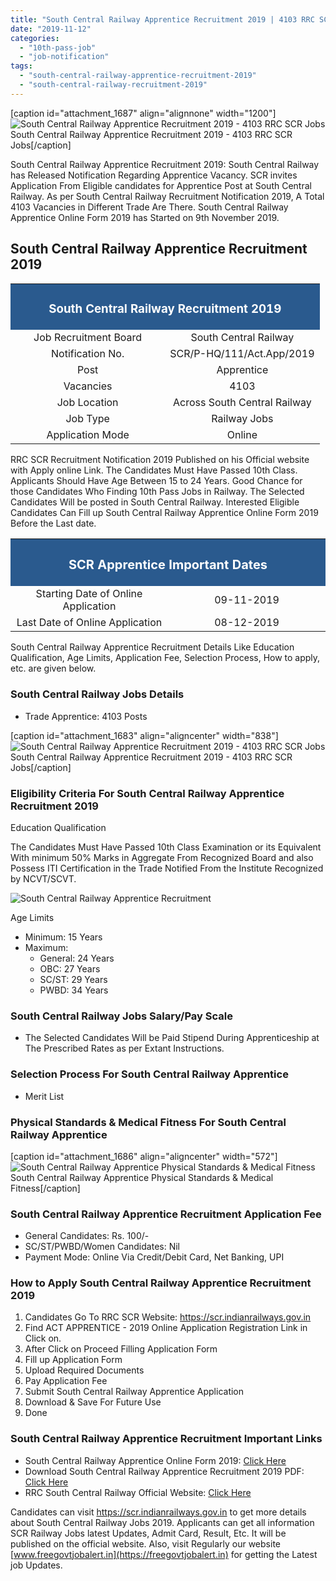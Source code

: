 ```yaml
---
title: "South Central Railway Apprentice Recruitment 2019 | 4103 RRC SCR Jobs"
date: "2019-11-12"
categories: 
  - "10th-pass-job"
  - "job-notification"
tags: 
  - "south-central-railway-apprentice-recruitment-2019"
  - "south-central-railway-recruitment-2019"
---
```


\[caption id="attachment\_1687" align="alignnone" width="1200"\]![South Central Railway Apprentice Recruitment 2019 - 4103 RRC SCR Jobs](images/South-Central-Railway-Apprentice-Recruitment-2019-4103-RRC-SCR-Jobs-1.jpg) South Central Railway Apprentice Recruitment 2019 - 4103 RRC SCR Jobs\[/caption\]

South Central Railway Apprentice Recruitment 2019: South Central Railway has Released Notification Regarding Apprentice Vacancy. SCR invites Application From Eligible candidates for Apprentice Post at South Central Railway. As per South Central Railway Recruitment Notification 2019, A Total 4103 Vacancies in Different Trade Are There. South Central Railway Apprentice Online Form 2019 has Started on 9th November 2019.

## **South Central Railway Apprentice Recruitment 2019**

<table style="border-collapse: collapse; width: 100%;"><tbody><tr><td style="width: 50%; background-color: #2a5a8e; text-align: center;" colspan="2"><h3><span style="color: #ffffff;"><strong>South Central Railway </strong><strong>Recruitment 2019</strong></span></h3></td></tr><tr><td style="width: 50%; text-align: center;"><span style="font-size: 12pt;">Job Recruitment Board</span></td><td style="width: 50%; text-align: center;"><span style="font-size: 12pt;">South Central Railway</span></td></tr><tr><td style="width: 50%; text-align: center;"><span style="font-size: 12pt;">Notification No.</span></td><td style="width: 50%; text-align: center;"><span style="font-size: 12pt;">SCR/P-HQ/111/Act.App/2019</span></td></tr><tr><td style="width: 50%; text-align: center;"><span style="font-size: 12pt;">Post</span></td><td style="width: 50%; text-align: center;"><span style="font-size: 12pt;">Apprentice</span></td></tr><tr><td style="width: 50%; text-align: center;"><span style="font-size: 12pt;">Vacancies</span></td><td style="width: 50%; text-align: center;"><span style="font-size: 12pt;">4103</span></td></tr><tr><td style="width: 50%; text-align: center;"><span style="font-size: 12pt;">Job Location</span></td><td style="width: 50%; text-align: center;"><span style="font-size: 12pt;">Across South Central Railway</span></td></tr><tr><td style="width: 50%; text-align: center;"><span style="font-size: 12pt;">Job Type</span></td><td style="width: 50%; text-align: center;"><span style="font-size: 12pt;">Railway Jobs</span></td></tr><tr><td style="width: 50%; text-align: center;"><span style="font-size: 12pt;">Application Mode</span></td><td style="width: 50%; text-align: center;"><span style="font-size: 12pt;">Online</span></td></tr></tbody></table>

RRC SCR Recruitment Notification 2019 Published on his Official website with Apply online Link. The Candidates Must Have Passed 10th Class. Applicants Should Have Age Between 15 to 24 Years. Good Chance for those Candidates Who Finding 10th Pass Jobs in Railway. The Selected Candidates Will be posted in South Central Railway. Interested Eligible Candidates Can Fill up South Central Railway Apprentice Online Form 2019 Before the Last date.

<table style="border-collapse: collapse;"><tbody><tr><td style="width: 50%; background-color: #2a5a8e; text-align: center;" colspan="2"><h3><strong><span style="font-size: 15pt; color: #ffffff;">SCR Apprentice Important Dates</span></strong></h3></td></tr><tr><td style="width: 50%; text-align: center;"><span style="font-size: 12pt;">Starting Date of Online Application</span></td><td style="width: 50%; text-align: center;"><span style="font-size: 12pt;">09-11-2019</span></td></tr><tr><td style="width: 50%; text-align: center;"><span style="font-size: 12pt;">Last Date of Online Application</span></td><td style="width: 50%; text-align: center;"><span style="font-size: 12pt;">08-12-2019</span></td></tr></tbody></table>

South Central Railway Apprentice Recruitment Details Like Education Qualification, Age Limits, Application Fee, Selection Process, How to apply, etc. are given below.

### **South Central Railway Jobs Details**

- Trade Apprentice: 4103 Posts

\[caption id="attachment\_1683" align="aligncenter" width="838"\]![South Central Railway Apprentice Recruitment 2019 - 4103 RRC SCR Jobs](images/South-Central-Railway-Apprentice-Recruitment-2019-4103-RRC-SCR-Jobs.jpg) South Central Railway Apprentice Recruitment 2019 - 4103 RRC SCR Jobs\[/caption\]

### **Eligibility Criteria For** **South Central Railway Apprentice Recruitment 2019**

Education Qualification

The Candidates Must Have Passed 10th Class Examination or its Equivalent With minimum 50% Marks in Aggregate From Recognized Board and also Possess ITI Certification in the Trade Notified From the Institute Recognized by NCVT/SCVT.

![South Central Railway Apprentice Recruitment](images/South-Central-Railway-Apprentice-Recruitment-Education-Qualification.jpg)

Age Limits

- Minimum: 15 Years
- Maximum:
    - General: 24 Years
    - OBC: 27 Years
    - SC/ST: 29 Years
    - PWBD: 34 Years

### **South Central Railway Jobs Salary/Pay Scale**

- The Selected Candidates Will be Paid Stipend During Apprenticeship at The Prescribed Rates as per Extant Instructions.

### **Selection Process For** **South Central Railway Apprentice**

- Merit List

### **Physical Standards & Medical Fitness For South Central Railway Apprentice**

\[caption id="attachment\_1686" align="aligncenter" width="572"\]![South Central Railway Apprentice Physical Standards & Medical Fitness](images/South-Central-Railway-Apprentice-Physical-Standards-Medical-Fitness.jpg) South Central Railway Apprentice Physical Standards & Medical Fitness\[/caption\]

### **South Central Railway Apprentice Recruitment** **Application Fee**

- General Candidates: Rs. 100/-
- SC/ST/PWBD/Women Candidates: Nil
- Payment Mode: Online Via Credit/Debit Card, Net Banking, UPI

### **How to Apply** **South Central Railway Apprentice Recruitment 2019**

1. Candidates Go To RRC SCR Website: https://scr.indianrailways.gov.in
2. Find ACT APPRENTICE - 2019 Online Application Registration Link in Click on. 
3. After Click on Proceed Filling Application Form
4. Fill up Application Form
5. Upload Required Documents
6. Pay Application Fee
7. Submit South Central Railway Apprentice Application
8. Download & Save For Future Use
9. Done

### **South Central Railway Apprentice Recruitment** **Important Links**

- South Central Railway Apprentice Online Form 2019: [Click Here](http://104.211.221.149/instructions.php)
- Download South Central Railway Apprentice Recruitment 2019 PDF: [Click Here](http://104.211.221.149/Act_App_Notification09112019.pdf)
- RRC South Central Railway Official Website: [Click Here](https://scr.indianrailways.gov.in/)

Candidates can visit https://scr.indianrailways.gov.in to get more details about South Central Railway Jobs 2019. Applicants can get all information SCR Railway Jobs latest Updates, Admit Card, Result, Etc. It will be published on the official website. Also, visit Regularly our website [www.freegovtjobalert.in](https://freegovtjobalert.in) for getting the Latest job Updates.
